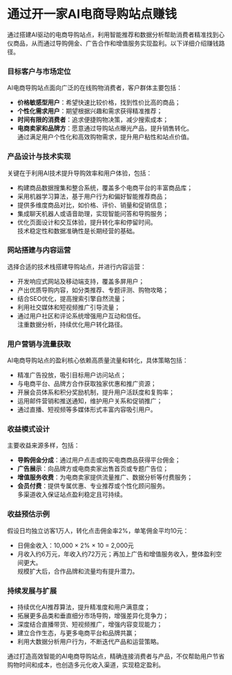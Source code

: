 # 通过开一家AI电商导购站点赚钱

通过搭建AI驱动的电商导购站点，利用智能推荐和数据分析帮助消费者精准找到心仪商品，从而通过导购佣金、广告合作和增值服务实现盈利。以下详细介绍赚钱路径。

### 目标客户与市场定位  
AI电商导购站点面向广泛的在线购物消费者，客户群体主要包括：  
* **价格敏感型用户**：希望快速比较价格，找到性价比高的商品；  
* **个性化需求用户**：期望根据兴趣和需求获得精准推荐；  
* **时间有限的消费者**：追求便捷购物决策，减少搜索成本；  
* **电商卖家和品牌方**：愿意通过导购站点曝光产品，提升销售转化。  
通过满足用户个性化和高效购物需求，提升用户粘性和站点价值。

### 产品设计与技术实现  
关键在于利用AI技术提升导购效率和用户体验，包括：  
* 构建商品数据搜集和整合系统，覆盖多个电商平台的丰富商品库；  
* 采用机器学习算法，基于用户行为和偏好智能推荐商品；  
* 提供多维度商品对比，如价格、评价、销量和促销信息；  
* 集成聊天机器人或语音助理，实现智能问答和导购服务；  
* 优化页面设计和交互体验，提升转化率和停留时间。  
技术稳定性和数据准确性是长期经营的基础。

### 网站搭建与内容运营  
选择合适的技术栈搭建导购站点，并进行内容运营：  
* 开发响应式网站及移动端支持，覆盖多屏用户；  
* 产出优质导购内容，如分类推荐、专题评测、购物攻略；  
* 结合SEO优化，提高搜索引擎自然流量；  
* 利用社交媒体和短视频推广引导流量；  
* 通过用户社区和评论系统增强用户互动和信任。  
注重数据分析，持续优化用户转化路径。

### 用户营销与流量获取  
AI电商导购站点的盈利核心依赖高质量流量和转化，具体策略包括：  
* 精准广告投放，吸引目标用户访问站点；  
* 与电商平台、品牌方合作获取独家优惠和推广资源；  
* 开展会员体系和积分奖励机制，提升用户活跃度和复购率；  
* 运用邮件营销和推送通知，维护用户关系和促销推广；  
* 通过直播、短视频等多媒体形式丰富内容吸引用户。  

### 收益模式设计  
主要收益来源多样，包括：  
* **导购佣金分成**：通过用户点击或购买电商商品获得平台佣金；  
* **广告展示**：向品牌方或电商卖家出售首页或专题广告位；  
* **增值服务收费**：为电商卖家提供流量推广、数据分析等付费服务；  
* **会员付费**：提供专属优惠、专业推荐或个性化顾问服务。  
多渠道收入保证站点盈利稳定且可持续。

### 收益预估示例  
假设日均独立访客1万人，转化点击佣金率2%，单笔佣金平均10元：  
* 日佣金收入：10,000 × 2% × 10 = 2,000元  
* 月收入约6万元，年收入约72万元；再加上广告和增值服务收入，整体盈利空间更大。  
规模扩大后，合作品牌和流量均有提升潜力。

### 持续发展与扩展  
* 持续优化AI推荐算法，提升精准度和用户满意度；  
* 拓展更多品类和垂直细分市场导购，增强差异化竞争力；  
* 深度结合直播带货、短视频推广，增强内容变现能力；  
* 建立合作生态，与更多电商平台和品牌共赢；  
* 利用大数据分析用户行为，不断迭代产品和运营策略。  

通过打造高效智能的AI电商导购站点，精确连接消费者与产品，不仅帮助用户节省购物时间和成本，也创造多元化收入渠道，实现稳定盈利。